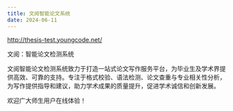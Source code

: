 ```yaml
---
title: 文阅智能论文系统
date: 2024-06-11
---
```


http://thesis-test.youngcode.net/

文阅：智能论文检测系统

<!--more-->

文阅智能论文检测系统致力于打造一站式论文写作服务平台，为毕业生及学术界提供高效、可靠的支持。专注于格式校验、语法检测、论文查重与专业相关性分析，为写作提供指导和建议，助力学术成果的质量提升，促进学术诚信和创新发展。

欢迎广大师生用户在线体验！
